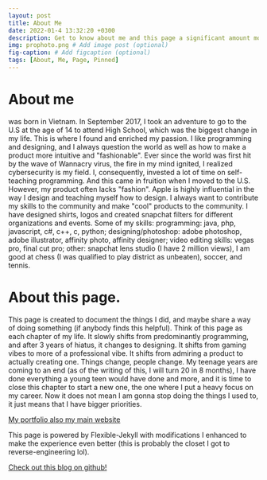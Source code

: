 ```yaml
---
layout: post
title: About Me
date: 2022-01-4 13:32:20 +0300
description: Get to know about me and this page a significant amount more. # Add post description (optional)
img: prophoto.png # Add image post (optional)
fig-caption: # Add figcaption (optional)
tags: [About, Me, Page, Pinned]
---
```


# About me
 was born in Vietnam. In September 2017, I took an adventure to go to the U.S at the age of 14 to attend High School, which was the biggest change in my life. This is where I found and enriched my passion. I like programming and designing, and I always question the world as well as how to make a product more intuitive and "fashionable". Ever since the world was first hit by the wave of Wannacry virus, the fire in my mind ignited, I realized cybersecurity is my field. I, consequently, invested a lot of time on self-teaching programming. And this came in fruition when I moved to the U.S. However, my product often lacks "fashion". Apple is highly influential in the way I design and teaching myself how to design. I always want to contribute my skills to the community and make "cool" products to the community. I have designed shirts, logos and created snapchat filters for different organizations and events. Some of my skills: programming: java, php, javascript, c#, c++, c, python; designing/photoshop: adobe photoshop, adobe illustrator, affinity photo, affinity designer; video editing skills: vegas pro, final cut pro; other: snapchat lens studio (I have 2 million views), I am good at chess (I was qualified to play district as unbeaten), soccer, and tennis.


# About this page.
This page is created to document the things I did, and maybe share a way of doing something (if anybody finds this helpful). Think of this page as each chapter of my life. It slowly shifts from predominantly programming, and after 3 years of hiatus, it changes to designing. It shifts from gaming vibes to more of a professional vibe. It shifts from admiring a product to actually creating one. Things change, people change. My teenage years are coming to an end (as of the writing of this, I will turn 20 in 8 months), I have done everything a young teen would have done and more, and it is time to close this chapter to start a new one, the one where I put a heavy focus on my career. Now it does not mean I am gonna stop doing the things I used to, it just means that I have bigger priorities. 

[My portfolio also my main website](https://null0verflow.xyz)

This page is powered by Flexible-Jekyll with modifications I enhanced to make the experience even better (this is probably the closet I got to reverse-engineering lol). 

[Check out this blog on github!](https://github.com/frychicken/blog) 



